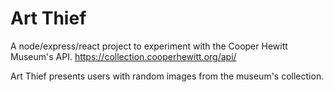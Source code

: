 # Art Thief

A node/express/react project to experiment with the Cooper Hewitt Museum's API.
https://collection.cooperhewitt.org/api/

Art Thief presents users with random images from the museum's collection.
